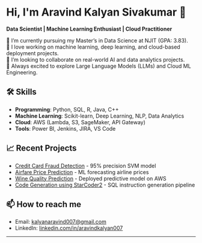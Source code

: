 # Hi, I'm Aravind Kalyan Sivakumar 👋

**Data Scientist | Machine Learning Enthusiast | Cloud Practitioner**

🔭 I’m currently pursuing my Master’s in Data Science at NJIT (GPA: 3.83).  
🌱 I love working on machine learning, deep learning, and cloud-based deployment projects.  
👯 I’m looking to collaborate on real-world AI and data analytics projects.  
🚀 Always excited to explore Large Language Models (LLMs) and Cloud ML Engineering.

## 🛠️ Skills
- **Programming**: Python, SQL, R, Java, C++
- **Machine Learning**: Scikit-learn, Deep Learning, NLP, Data Analytics
- **Cloud**: AWS (Lambda, S3, SageMaker, API Gateway)
- **Tools**: Power BI, Jenkins, JIRA, VS Code

## 📈 Recent Projects
- [Credit Card Fraud Detection](https://github.com/aravind0815/credit_card) - 95% precision SVM model
- [Airfare Price Prediction](https://github.com/aravind0815/Airfare-Price-Prediction) - ML forecasting airline prices
- [Wine Quality Prediction](https://github.com/aravind0815/WinePrediction) - Deployed predictive model on AWS
- [Code Generation using StarCoder2](https://github.com/aravind0815/DeepLearning) - SQL instruction generation pipeline

## 📫 How to reach me
- Email: kalyanaravind007@gmail.com
- LinkedIn: [linkedin.com/in/aravindkalyan007](https://linkedin.com/in/aravindkalyan007)

---

